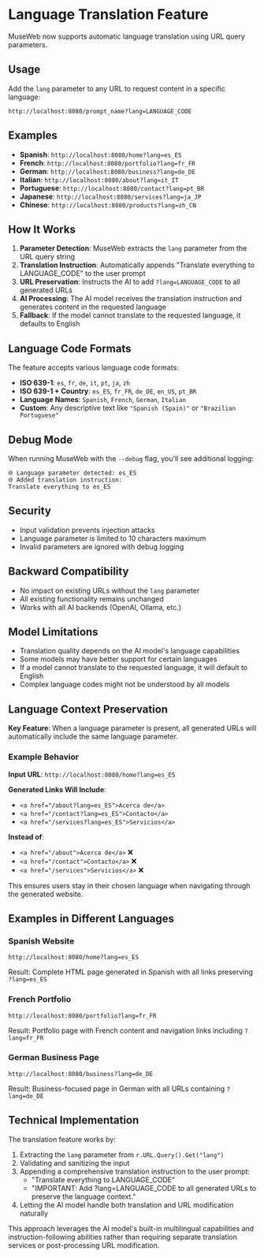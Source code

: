 # Language Translation Feature

MuseWeb now supports automatic language translation using URL query parameters.

## Usage

Add the `lang` parameter to any URL to request content in a specific language:

```
http://localhost:8080/prompt_name?lang=LANGUAGE_CODE
```

## Examples

- **Spanish**: `http://localhost:8080/home?lang=es_ES`
- **French**: `http://localhost:8080/portfolio?lang=fr_FR`
- **German**: `http://localhost:8080/business?lang=de_DE`
- **Italian**: `http://localhost:8080/about?lang=it_IT`
- **Portuguese**: `http://localhost:8080/contact?lang=pt_BR`
- **Japanese**: `http://localhost:8080/services?lang=ja_JP`
- **Chinese**: `http://localhost:8080/products?lang=zh_CN`

## How It Works

1. **Parameter Detection**: MuseWeb extracts the `lang` parameter from the URL query string
2. **Translation Instruction**: Automatically appends "Translate everything to LANGUAGE_CODE" to the user prompt
3. **URL Preservation**: Instructs the AI to add `?lang=LANGUAGE_CODE` to all generated URLs
4. **AI Processing**: The AI model receives the translation instruction and generates content in the requested language
5. **Fallback**: If the model cannot translate to the requested language, it defaults to English

## Language Code Formats

The feature accepts various language code formats:
- **ISO 639-1**: `es`, `fr`, `de`, `it`, `pt`, `ja`, `zh`
- **ISO 639-1 + Country**: `es_ES`, `fr_FR`, `de_DE`, `en_US`, `pt_BR`
- **Language Names**: `Spanish`, `French`, `German`, `Italian`
- **Custom**: Any descriptive text like `"Spanish (Spain)"` or `"Brazilian Portuguese"`

## Debug Mode

When running MuseWeb with the `--debug` flag, you'll see additional logging:

```
🌐 Language parameter detected: es_ES
🌐 Added translation instruction: 
Translate everything to es_ES
```

## Security

- Input validation prevents injection attacks
- Language parameter is limited to 10 characters maximum
- Invalid parameters are ignored with debug logging

## Backward Compatibility

- No impact on existing URLs without the `lang` parameter
- All existing functionality remains unchanged
- Works with all AI backends (OpenAI, Ollama, etc.)

## Model Limitations

- Translation quality depends on the AI model's language capabilities
- Some models may have better support for certain languages
- If a model cannot translate to the requested language, it will default to English
- Complex language codes might not be understood by all models

## Language Context Preservation

**Key Feature**: When a language parameter is present, all generated URLs will automatically include the same language parameter.

### Example Behavior

**Input URL**: `http://localhost:8080/home?lang=es_ES`

**Generated Links Will Include**:
- `<a href="/about?lang=es_ES">Acerca de</a>`
- `<a href="/contact?lang=es_ES">Contacto</a>`
- `<a href="/services?lang=es_ES">Servicios</a>`

**Instead of**:
- `<a href="/about">Acerca de</a>` ❌
- `<a href="/contact">Contacto</a>` ❌
- `<a href="/services">Servicios</a>` ❌

This ensures users stay in their chosen language when navigating through the generated website.

## Examples in Different Languages

### Spanish Website
```
http://localhost:8080/home?lang=es_ES
```
Result: Complete HTML page generated in Spanish with all links preserving `?lang=es_ES`

### French Portfolio
```
http://localhost:8080/portfolio?lang=fr_FR
```
Result: Portfolio page with French content and navigation links including `?lang=fr_FR`

### German Business Page
```
http://localhost:8080/business?lang=de_DE
```
Result: Business-focused page in German with all URLs containing `?lang=de_DE`

## Technical Implementation

The translation feature works by:
1. Extracting the `lang` parameter from `r.URL.Query().Get("lang")`
2. Validating and sanitizing the input
3. Appending a comprehensive translation instruction to the user prompt:
   - "Translate everything to LANGUAGE_CODE"
   - "IMPORTANT: Add ?lang=LANGUAGE_CODE to all generated URLs to preserve the language context."
4. Letting the AI model handle both translation and URL modification naturally

This approach leverages the AI model's built-in multilingual capabilities and instruction-following abilities rather than requiring separate translation services or post-processing URL modification.
